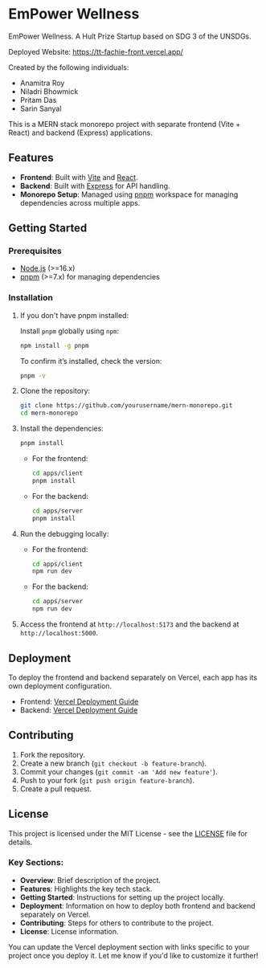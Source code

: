 # EmPower Wellness
EmPower Wellness. A Hult Prize Startup based on SDG 3 of the UNSDGs.

Deployed Website: https://tt-fachie-front.vercel.app/   

Created by the following individuals:
- Anamitra Roy
- Niladri Bhowmick
- Pritam Das
- Sarin Sanyal

This is a MERN stack monorepo project with separate frontend (Vite + React) and backend (Express) applications.

## Features

- **Frontend**: Built with [Vite](https://vitejs.dev/) and [React](https://reactjs.org/).
- **Backend**: Built with [Express](https://expressjs.com/) for API handling.
- **Monorepo Setup**: Managed using [pnpm](https://pnpm.io/) workspace for managing dependencies across multiple apps.

## Getting Started

### Prerequisites

- [Node.js](https://nodejs.org/en/) (>=16.x)
- [pnpm](https://pnpm.io/) (>=7.x) for managing dependencies

### Installation



1. If you don't have pnpm installed:
   
   Install `pnpm` globally using `npm`:

   ```bash
   npm install -g pnpm
   ``` 
   
   To confirm it’s installed, check the version:
   
   ```bash
   pnpm -v
   ```
   
2. Clone the repository:

   ```bash
   git clone https://github.com/yourusername/mern-monorepo.git
   cd mern-monorepo
   ```

3. Install the dependencies:

   ```bash
   pnpm install
   ```
   - For the frontend:

     ```bash
     cd apps/client
     pnpm install
     ```

   - For the backend:

     ```bash
     cd apps/server
     pnpm install
     ```
     
4. Run the debugging locally:

   - For the frontend:

     ```bash
     cd apps/client
     npm run dev
     ```

   - For the backend:

     ```bash
     cd apps/server
     npm run dev
     ```

5. Access the frontend at `http://localhost:5173` and the backend at `http://localhost:5000`.

## Deployment

To deploy the frontend and backend separately on Vercel, each app has its own deployment configuration. 

- Frontend: [Vercel Deployment Guide](https://vercel.com/docs)
- Backend: [Vercel Deployment Guide](https://vercel.com/docs)

## Contributing

1. Fork the repository.
2. Create a new branch (`git checkout -b feature-branch`).
3. Commit your changes (`git commit -am 'Add new feature'`).
4. Push to your fork (`git push origin feature-branch`).
5. Create a pull request.

## License

This project is licensed under the MIT License - see the [LICENSE](LICENSE) file for details.

### Key Sections:
- **Overview**: Brief description of the project.
- **Features**: Highlights the key tech stack.
- **Getting Started**: Instructions for setting up the project locally.
- **Deployment**: Information on how to deploy both frontend and backend separately on Vercel.
- **Contributing**: Steps for others to contribute to the project.
- **License**: License information.

You can update the Vercel deployment section with links specific to your project once you deploy it. Let me know if you'd like to customize it further!
